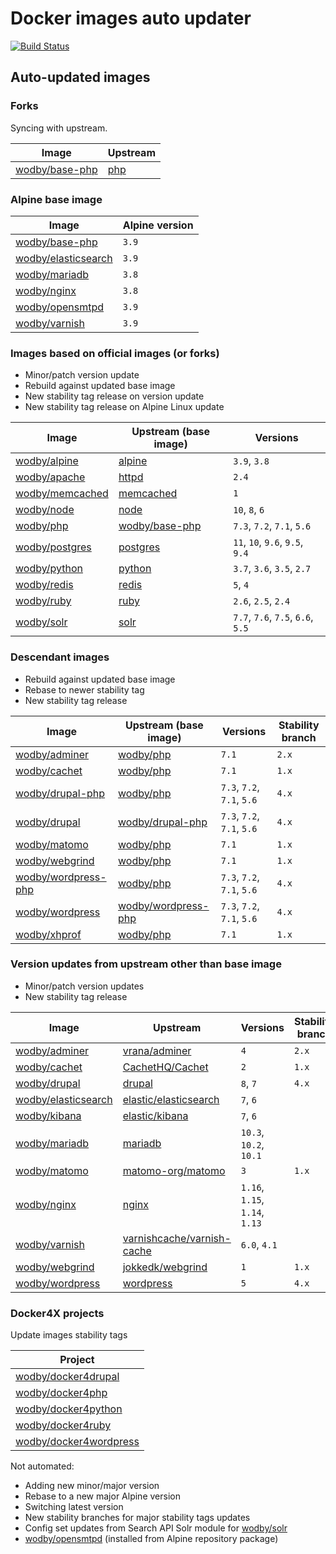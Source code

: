 # Docker images auto updater

[![Build Status](https://travis-ci.com/wodby/images.svg?branch=master)](https://travis-ci.com/wodby/images)

## Auto-updated images

### Forks

Syncing with upstream.

| Image                 | Upstream  |
| --------------------- | --------- |
| [wodby/base-php]      | [php]     |

### Alpine base image

| Image                 | Alpine version |
| --------------------- | -------------- |
| [wodby/base-php]      | `3.9`          |
| [wodby/elasticsearch] | `3.9`          |
| [wodby/mariadb]       | `3.8`          |
| [wodby/nginx]         | `3.8`          |
| [wodby/opensmtpd]     | `3.9`          |
| [wodby/varnish]       | `3.9`          |

### Images based on official images (or forks)

- Minor/patch version update
- Rebuild against updated base image
- New stability tag release on version update
- New stability tag release on Alpine Linux update

| Image                 | Upstream (base image) | Versions                          |
| --------------------- | --------------------- | --------------------------------- |
| [wodby/alpine]        | [alpine]              | `3.9`, `3.8`                      |
| [wodby/apache]        | [httpd]               | `2.4`                             |
| [wodby/memcached]     | [memcached]           | `1`                               |
| [wodby/node]          | [node]                | `10`, `8`, `6`                    |
| [wodby/php]           | [wodby/base-php]      | `7.3`, `7.2`, `7.1`, `5.6`        |
| [wodby/postgres]      | [postgres]            | `11`, `10`, `9.6`, `9.5`, `9.4`   |
| [wodby/python]        | [python]              | `3.7`, `3.6`, `3.5`, `2.7`        |
| [wodby/redis]         | [redis]               | `5`, `4`                          |
| [wodby/ruby]          | [ruby]                | `2.6`, `2.5`, `2.4`               |
| [wodby/solr]          | [solr]                | `7.7`, `7.6`, `7.5`, `6.6`, `5.5` |

### Descendant images

- Rebuild against updated base image
- Rebase to newer stability tag
- New stability tag release

| Image                 | Upstream (base image) | Versions                   | Stability branch |
| --------------------- | --------------------- | -------------------        | --------------   |
| [wodby/adminer]       | [wodby/php]           | `7.1`                      | `2.x`            |
| [wodby/cachet]        | [wodby/php]           | `7.1`                      | `1.x`            |
| [wodby/drupal-php]    | [wodby/php]           | `7.3`, `7.2`, `7.1`, `5.6` | `4.x`            |
| [wodby/drupal]        | [wodby/drupal-php]    | `7.3`, `7.2`, `7.1`, `5.6` | `4.x`            |
| [wodby/matomo]        | [wodby/php]           | `7.1`                      | `1.x`            |
| [wodby/webgrind]      | [wodby/php]           | `7.1`                      | `1.x`            |
| [wodby/wordpress-php] | [wodby/php]           | `7.3`, `7.2`, `7.1`, `5.6` | `4.x`            |
| [wodby/wordpress]     | [wodby/wordpress-php] | `7.3`, `7.2`, `7.1`, `5.6` | `4.x`            |
| [wodby/xhprof]        | [wodby/php]           | `7.1`                      | `1.x`            |

### Version updates from upstream other than base image

- Minor/patch version updates
- New stability tag release

| Image                 | Upstream                     | Versions                       | Stability branch |
| --------------------- | -----------------------      | ---------------------          | --------------   |
| [wodby/adminer]       | [vrana/adminer]              | `4`                            | `2.x`            |
| [wodby/cachet]        | [CachetHQ/Cachet]            | `2`                            | `1.x`            |
| [wodby/drupal]        | [drupal]                     | `8`, `7`                       | `4.x`            |
| [wodby/elasticsearch] | [elastic/elasticsearch]      | `7`, `6`                       |                  |
| [wodby/kibana]        | [elastic/kibana]             | `7`, `6`                       |                  |
| [wodby/mariadb]       | [mariadb]                    | `10.3`, `10.2`, `10.1`         |                  |
| [wodby/matomo]        | [matomo-org/matomo]          | `3`                            | `1.x`            |
| [wodby/nginx]         | [nginx]                      | `1.16`, `1.15`, `1.14`, `1.13` |                  |
| [wodby/varnish]       | [varnishcache/varnish-cache] | `6.0`, `4.1`                   |                  |
| [wodby/webgrind]      | [jokkedk/webgrind]           | `1`                            | `1.x`            |
| [wodby/wordpress]     | [wordpress]                  | `5`                            | `4.x`            |

### Docker4X projects

Update images stability tags

| Project                  |
| ------------------------ |
| [wodby/docker4drupal]    |
| [wodby/docker4php]       |
| [wodby/docker4python]    |
| [wodby/docker4ruby]      |
| [wodby/docker4wordpress] |

Not automated:

- Adding new minor/major version
- Rebase to a new major Alpine version
- Switching latest version
- New stability branches for major stability tags updates
- Config set updates from Search API Solr module for [wodby/solr]
- [wodby/opensmtpd] (installed from Alpine repository package)

[alpine]: https://github.com/gliderlabs/docker-alpine
[CachetHQ/Cachet]: https://github.com/CachetHQ/Cachet
[drupal]: https://github.com/drupal/drupal
[elastic/elasticsearch]: https://github.com/elastic/elasticsearch
[elastic/kibana]: https://github.com/elastic/kibana
[httpd]: https://github.com/docker-library/httpd
[jokkedk/webgrind]: https://github.com/jokkedk/webgrind
[mariadb]: https://github.com/docker-library/mariadb
[matomo-org/matomo]: https://github.com/matomo-org/matomo
[memcached]: https://github.com/docker-library/memcached
[nginx]: https://github.com/docker-library/nginx
[node]: https://github.com/docker-library/node
[php]: https://github.com/docker-library/php
[postgres]: https://github.com/docker-library/postgres
[python]: https://github.com/docker-library/python
[redis]: https://github.com/docker-library/redis
[ruby]: https://github.com/docker-library/ruby
[solr]: https://github.com/docker-library/solr
[varnishcache/varnish-cache]: https://github.com/varnishcache/varnish-cache
[vrana/adminer]: https://github.com/vrana/adminer
[wodby/adminer]: https://github.com/wodby/adminer
[wodby/alpine]: https://github.com/wodby/alpine
[wodby/apache]: https://github.com/wodby/apache
[wodby/base-php]: https://github.com/wodby/base-php
[wodby/cachet]: https://github.com/wodby/cachet
[wodby/docker4drupal]: https://github.com/wodby/docker4drupal
[wodby/docker4php]: https://github.com/wodby/docker4php
[wodby/docker4python]: https://github.com/wodby/docker4python
[wodby/docker4ruby]: https://github.com/wodby/docker4ruby
[wodby/docker4wordpress]: https://github.com/wodby/docker4wordpress
[wodby/drupal-php]: https://github.com/wodby/drupal-php
[wodby/drupal]: https://github.com/wodby/drupal
[wodby/elasticsearch]: https://github.com/wodby/elasticsearch
[wodby/kibana]: https://github.com/wodby/kibana
[wodby/mariadb]: https://github.com/wodby/mariadb
[wodby/matomo]: https://github.com/wodby/matomo
[wodby/memcached]: https://github.com/wodby/memcached
[wodby/nginx]: https://github.com/wodby/nginx
[wodby/node]: https://github.com/wodby/node
[wodby/opensmtpd]: https://github.com/wodby/opensmtpd
[wodby/php]: https://github.com/wodby/php
[wodby/postgres]: https://github.com/wodby/postgres
[wodby/python]: https://github.com/wodby/python
[wodby/redis]: https://github.com/wodby/redis
[wodby/ruby]: https://github.com/wodby/ruby
[wodby/solr]: https://github.com/wodby/solr
[wodby/varnish]: https://github.com/wodby/varnish
[wodby/webgrind]: https://github.com/wodby/webgrind
[wodby/wordpress-php]: https://github.com/wodby/wordpress-php
[wodby/wordpress]: https://github.com/wodby/wordpress
[wodby/xhprof]: https://github.com/wodby/xhprof
[wordpress]: https://github.com/WordPress/WordPress
